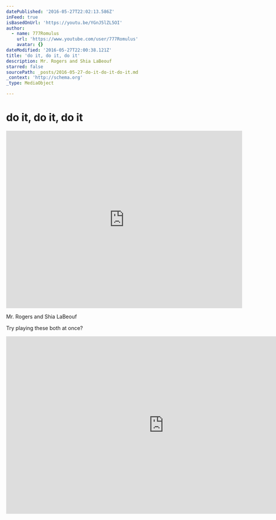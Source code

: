 ```yaml
---
datePublished: '2016-05-27T22:02:13.586Z'
inFeed: true
isBasedOnUrl: 'https://youtu.be/YGnJ5lZL5OI'
author:
  - name: 777Romulus
    url: 'https://www.youtube.com/user/777Romulus'
    avatar: {}
dateModified: '2016-05-27T22:00:38.121Z'
title: 'do it, do it, do it'
description: Mr. Rogers and Shia LaBeouf
starred: false
sourcePath: _posts/2016-05-27-do-it-do-it-do-it.md
_context: 'http://schema.org'
_type: MediaObject

---
```

# do it, do it, do it

<iframe src="https://cdn.embedly.com/widgets/media.html?src=https%3A%2F%2Fwww.youtube.com%2Fembed%2FYGnJ5lZL5OI%3Ffeature%3Doembed&amp;url=http%3A%2F%2Fwww.youtube.com%2Fwatch%3Fv%3DYGnJ5lZL5OI&amp;image=https%3A%2F%2Fi.ytimg.com%2Fvi%2FYGnJ5lZL5OI%2Fhqdefault.jpg&amp;key=b7d04c9b404c499eba89ee7072e1c4f7&amp;type=text%2Fhtml&amp;schema=youtube" width="640" height="480" scrolling="no" frameborder="0" allowfullscreen="" style=""></iframe>

Mr. Rogers and Shia LaBeouf

Try playing these both at once?

<iframe src="https://cdn.embedly.com/widgets/media.html?src=https%3A%2F%2Fwww.youtube.com%2Fembed%2FZXsQAXx_ao0%3Ffeature%3Doembed&amp;url=http%3A%2F%2Fwww.youtube.com%2Fwatch%3Fv%3DZXsQAXx_ao0&amp;image=https%3A%2F%2Fi.ytimg.com%2Fvi%2FZXsQAXx_ao0%2Fhqdefault.jpg&amp;key=b7d04c9b404c499eba89ee7072e1c4f7&amp;type=text%2Fhtml&amp;schema=youtube" width="854" height="480" scrolling="no" frameborder="0" allowfullscreen="" style=""></iframe>